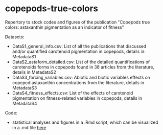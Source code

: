 # copepods-true-colors

Repertory to stock codes and figures of the publication "Copepods true colors: astaxanthin pigmentation as an indicator of fitness"

Datasets:
- DataS1_general_info.csv: List of all the publications that discussed and/or quantified carotenoid pigmentation in copepods, details in MetadataS1
- DataS2_astaform_detailed.csv: List of the detailed quantifications of carotenoids forms in copepods found in 38 articles from the literature, details in MetadataS2
- DataS3_forcing_variables.csv: Abiotic and biotic variables effects on copepod astaxanthin concentrations from the literature, details in MetadataS3
- DataS4_fitness_effects.csv: List of the effects of carotenoid pigmentation on fitness-related variables in copepods, details in MetadataS4

Code:
- statistical analyses and figures in a .Rmd script, which can be visualized in a .md file [here](https://github.com/laurvi/copepods-true-colors/blob/main/code_and_figures_git.md)
